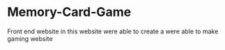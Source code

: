 # Memory-Card-Game
Front end website in this website were able to create a were able to make gaming website